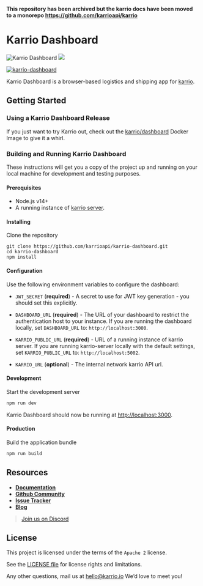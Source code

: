 __This repository has been archived but the karrio docs have been moved to a monorepo https://github.com/karrioapi/karrio__ 


# Karrio Dashboard

![Karrio Dashboard](screenshots/dashboard.png)
<img referrerpolicy="no-referrer-when-downgrade" src="https://static.scarf.sh/a.png?x-pxid=b8c7c533-f1eb-4615-b966-79a90307e6b4" />

[![karrio-dashboard](https://github.com/karrioapi/karrio-dashboard/actions/workflows/ci.yml/badge.svg)](https://github.com/karrioapi/karrio-dashboard/actions/workflows/ci.yml)

Karrio Dashboard is a browser-based logistics and shipping app for [karrio](https://github.com/karrioapi/karrio).

## Getting Started

### Using a Karrio Dashboard Release

If you just want to try Karrio out, check out the [karrio/dashboard](https://hub.docker.com/repository/docker/karrio/dashboard) Docker Image to give it a whirl.

### Building and Running Karrio Dashboard

These instructions will get you a copy of the project up and running on your local machine for development and testing purposes.

#### Prerequisites

- Node.js v14+
- A running instance of [karrio server](https://github.com/karrioapi/karrio).

#### Installing

Clone the repository

```terminal
git clone https://github.com/karrioapi/karrio-dashboard.git
cd karrio-dashboard
npm install
```

#### Configuration

Use the following environment variables to configure the dashboard:

- `JWT_SECRET` (**required**) - A secret to use for JWT key generation - you should set this explicitly.

- `DASHBOARD_URL` (**required**) - The URL of your dashboard to restrict the authentication host to your instance. If you are running the dashboard locally, set `DASHBOARD_URL` to: `http://localhost:3000`.

- `KARRIO_PUBLIC_URL` (**required**) - URL of a running instance of karrio server. If you are running karrio-server locally with the default settings, set `KARRIO_PUBLIC_URL` to: `http://localhost:5002`.

- `KARRIO_URL` (**optional**) - The internal network karrio API url.

#### Development

Start the development server

```bash
npm run dev
```

Karrio Dashboard should now be running at [http://localhost:3000](http://localhost:3000).

#### Production

Build the application bundle

```bash
npm run build
```

## Resources

- [**Documentation**](https://docs.karrio.io)
- [**Github Community**](https://github.com/karrioapi/karrio/discussions)
- [**Issue Tracker**](https://github.com/karrioapi/karrio-dashboard/issues)
- [**Blog**](https://docs.karrio.io/blog)

> [Join us on Discord](https://discord.gg/gS88uE7sEx)

## License

This project is licensed under the terms of the `Apache 2` license.

See the [LICENSE file](/LICENSE) for license rights and limitations.

Any other questions, mail us at hello@karrio.io We’d love to meet you!
